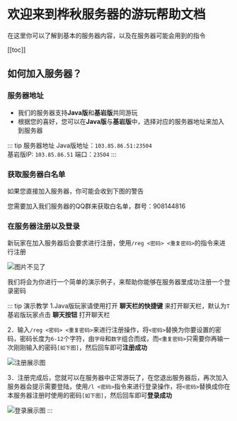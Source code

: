 # 欢迎来到桦秋服务器的游玩帮助文档 

在这里你可以了解到基本的服务器内容，以及在服务器可能会用到的指令

[[toc]]

## 如何加入服务器？

### 服务器地址

- 我们的服务器支持**Java版**和**基岩版**共同游玩
- 根据您的喜好，您可以在**Java版**与**基岩版**中，选择对应的服务器地址来加入到服务器

::: tip 服务器地址
Java版地址：`103.85.86.51:23504`  
基岩版IP: `103.85.86.51` 端口：`23504`
:::

### 获取服务器白名单

如果您直接加入服务器，你可能会收到下图的警告

您需要加入我们服务器的QQ群来获取白名单，群号：908144816

### 在服务器注册以及登录

新玩家在加入服务器后会要求进行注册，使用`/reg <密码> <重复密码>`的指令来进行注册

![图片不见了](/assets/img/whitelist.png)

我们将会为你进行一个简单的演示例子，来帮助你能够在服务器里成功注册一个登录密码

::: tip 演示教学
1.Java版玩家请使用打开 **聊天栏的快捷键** 来打开聊天栏，默认为`T`  
基岩版玩家点击 **聊天按钮** 打开聊天栏  

2．输入`/reg <密码> <重复密码>`来进行注册操作，将`<密码>`替换为你要设置的密码，密码长度为`6-12`个字符，由`字母`和`数字`组合而成，而`<重复密码>`只需要你再输一次刚刚输入的密码`[如下图]`，然后回车即可**注册成功**

![注册展示图](/assets/img/registered.png)

3．注册完成后，您就可以在服务器中正常游玩了，在您退出服务器后，再次加入服务器会提示需要登陆，使用`/l <密码>`指令来进行登录操作，将`<密码>`替换成你在本服务器注册时使用的密码`[如下图]`，然后回车即可**登录成功**

![登录展示图](/assets/img/login.png)
:::